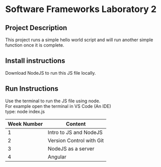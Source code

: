 # Software Frameworks Laboratory 2


## Project Description  

This project runs a simple hello world script and will run another simple function once it is complete.

## Install instructions  
Download NodeJS to run this JS file locally.

## Run Instructions  
Use the terminal to run the JS file using node.  
For example open the terminal in VS Code (An IDE)   
type: node index.js


|Week Number | Content|
|------------ | -------------|
|1|Intro to JS and NodeJS|
|2| Version Control with Git|
|3 | NodeJS as a server|
|4 | Angular|
